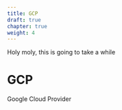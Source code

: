 ```yaml
---
title: GCP
draft: true
chapter: true
weight: 4
---
```


Holy moly, this is going to take a while

# GCP
 
Google Cloud Provider